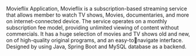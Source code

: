 Movieflix Application, 
Movieflix is a subscription-based streaming service that allows member to watch 
TV shows, Movies, documentaries, and more on internet-connected device. The 
service operates on a monthly subscription fee model, providing unlimited 
viewing of content without commercials. It has a huge selection of movies and 
TV shows old and new, on of high-quality original programs, and an easy-tonavigate interface. Designed by using Java, Spring Boot and MySQL database as 
a backend. 
